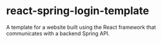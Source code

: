 # react-spring-login-template
A template for a website built using the React framework that communicates with a backend Spring API.
